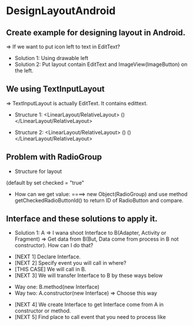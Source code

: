 # DesignLayoutAndroid
## Create example for designing layout in Android.
=> If we want to put icon left to text in EditText?
+ Solution 1: Using drawable left
+ Solution 2: Put layout contain EditText and ImageView(ImageButton) on the left.

## We using TextInputLayout
=> TextInputLayout is actually EditText. It contains edittext.
+ Structure 1:
<LinearLayout/RelativeLayout>
  <EditText>
  <ImageView>(<ImageButton>)
</LinearLayout/RelativeLayout>

+ Structure 2:
<LinearLayout/RelativeLayout>
  <TextInputLayout>
    <EditText>(<AutoTextView>)
  </TextInputLayout>
  <ImageView>(<ImageButton>)
</LinearLayout/RelativeLayout>

## Problem with RadioGroup
+ Structure for layout
<RadioGroup>
  <RadioButton></RadioButton> (default by set checked = "true"
  <RadioButton></RadioButton> 
</RadioGroup>

+ How can we get value: 
====> new Object(RadioGroup) and use method getCheckedRadioButtonId() to return ID of RadioButton and compare.

## Interface and these solutions to apply it.
+ Solution 1: 
A => I wana shoot Interface to B(Adapter, Activity or Fragment) 
=> Get data from B(But, Data come from process in B not constructor). How can I do that?
- [NEXT 1] Declare Interface.
- [NEXT 2] Specify event you will call in where?
- [THIS CASE] We will call in B.
- [NEXT 3] We will transfer Interface to B by these ways below
+ Way one: B.method(new Interface) 
+ Way two: A.constructor(new Interface) => Choose this way
- [NEXT 4] We create Interface to get Interface come from A in constructor or method.
- [NEXT 5] Find place to call event that you need to process like
